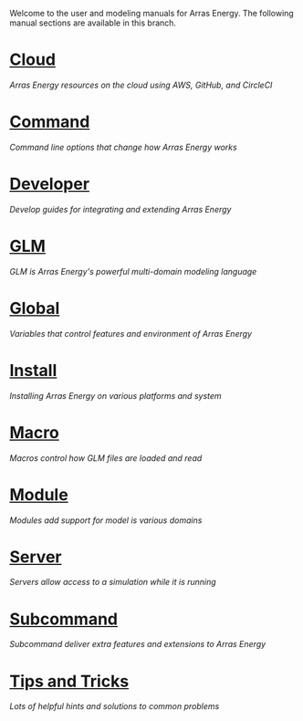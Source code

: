 Welcome to the user and modeling manuals for Arras Energy. The following manual sections are available in this branch.

# [Cloud](/index.html?folder=/Cloud)
*Arras Energy resources on the cloud using AWS, GitHub, and CircleCI*

# [Command](/index.html?folder=/Command)
*Command line options that change how Arras Energy works*

# [Developer](/index.html?folder=/Developer)
*Develop guides for integrating and extending Arras Energy*

# [GLM](/index.html?folder=/GLM)
*GLM is Arras Energy's powerful multi-domain modeling language*

# [Global](/index.html?folder=/Global)
*Variables that control features and environment of Arras Energy*

# [Install](/index.html?folder=/Install)
*Installing Arras Energy on various platforms and system*

# [Macro](/index.html?folder=/Macro)
*Macros control how GLM files are loaded and read*

# [Module](/index.html?folder=/Module)
*Modules add support for model is various domains*

# [Server](/index.html?folder=/Server)
*Servers allow access to a simulation while it is running*

# [Subcommand](/index.html?folder=/Subcommand)
*Subcommand deliver extra features and extensions to Arras Energy*

# [Tips and Tricks](http://docs-dev.arras.energy/_page.html?folder=/Tips%20and%20tricks)
*Lots of helpful hints and solutions to common problems*
